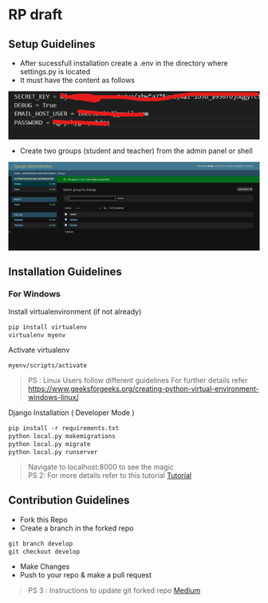 # RP draft

## Setup Guidelines 
- After sucessfull installation create a .env in the directory where settings.py is located 
- It must have the content as follows 
<img src = "screenshots/env.png" align="center"/>

- Create two groups (student and teacher) from the admin panel or shell 
<img src="screenshots/groups.png" align="center" />




## Installation Guidelines


### For Windows

Install virtualenvironment (if not already)
```
pip install virtualenv
virtualenv myenv
```

Activate virtualenv
```
myenv/scripts/activate
```

> PS : Linux Users follow different guidelines 
> For further details refer <a href="https://www.geeksforgeeks.org/creating-python-virtual-environment-windows-linux/">https://www.geeksforgeeks.org/creating-python-virtual-environment-windows-linux/</a>


Django Installation ( Developer Mode )
```
pip install -r requirements.txt
python local.py makemigrations
python local.py migrate
python local.py runserver
```

> Navigate to localhost:8000 to see the magic <br>
> PS 2: For more details refer to this tutorial <a href="https://simpleisbetterthancomplex.com/series/2017/09/04/a-complete-beginners-guide-to-django-part-1.html"> Tutorial </a> <br>

## Contribution Guidelines 

- Fork this Repo
- Create a branch in the forked repo 
```
git branch develop
git checkout develop
```
- Make Changes 
- Push to your repo & make a pull request

> PS 3 : Instructions to update git forked repo <a href="https://medium.com/@topspinj/how-to-git-rebase-into-a-forked-repo-c9f05e821c8a"> Medium </a>

